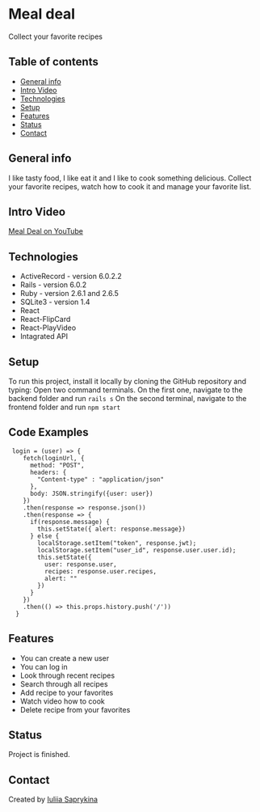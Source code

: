 # Meal deal


Collect your favorite recipes

## Table of contents
* [General info](#general-info)
* [Intro Video](#intro-video)
* [Technologies](#technologies)
* [Setup](#setup)
* [Features](#features)
* [Status](#status)
* [Contact](#contact)

## General info
I like tasty food, I like eat it and I like to cook something delicious.
Collect your favorite recipes, watch how to cook it and manage your favorite list.

## Intro Video
[Meal Deal on YouTube](https://youtu.be/yR55QixnOYo)

## Technologies
* ActiveRecord - version 6.0.2.2
* Rails - version 6.0.2 
* Ruby - version 2.6.1 and 2.6.5
* SQLite3 - version 1.4
* React 
* React-FlipCard
* React-PlayVideo
* Intagrated API 

## Setup
To run this project, install it locally by cloning the GitHub repository and typing:
Open two command terminals. 
On the first one, navigate to the backend folder and run 
```rails s```
On the second terminal, navigate to the frontend folder and run
```npm start```

## Code Examples
```
 login = (user) => {
    fetch(loginUrl, {
      method: "POST",
      headers: {
        "Content-type" : "application/json"
      },
      body: JSON.stringify({user: user})
    })
    .then(response => response.json())
    .then(response => {
      if(response.message) {
        this.setState({ alert: response.message})
      } else {
        localStorage.setItem("token", response.jwt);
        localStorage.setItem("user_id", response.user.user.id);
        this.setState({
          user: response.user,
          recipes: response.user.recipes,
          alert: ""
        })
      }
    })
    .then(() => this.props.history.push('/'))
  }
```

## Features
* You can create a new user
* You can log in
* Look through recent recipes
* Search through all recipes
* Add recipe to your favorites
* Watch video how to cook 
* Delete recipe from your favorites

## Status
Project is finished. 

## Contact
Created by [Iuliia Saprykina](https://www.linkedin.com/in/iuliia-saprykina-ab3351100) 




